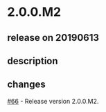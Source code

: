 # 2.0.0.M2

## release on 20190613

## description

## changes

<a class="issue-link js-issue-link" data-error-text="Failed to load title" data-id="455972652" data-permission-text="Title is private" data-url="https://github.com/spring-projects/spring-plugin/issues/66" data-hovercard-type="issue" data-hovercard-url="/spring-projects/spring-plugin/issues/66/hovercard" href="https://github.com/spring-projects/spring-plugin/issues/66">#66</a> - Release version 2.0.0.M2.

